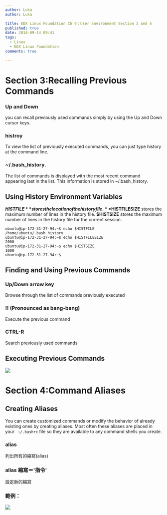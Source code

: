 ```yaml
---
author: Luka
author: Luka

title: EDX Linux Foundation Ch 9：User Environment Section 3 and 4
published: true
date: 2014-09-14 09:41
tags:
  - Linux
  - EDX Linux Foundation
comments: true

---
```

# Section 3:Recalling Previous Commands
### Up and Down
 you can recall previously used commands simply by using the Up and Down cursor keys.
### histroy
 To view the list of previously executed commands, you can just type history at the command line.
### ~/.bash_history.
The list of commands is displayed with the most recent command appearing last in the list. This information is stored in ~/.bash_history.

## Using History Environment Variables
**$HISTFILE** stores the location of the history file.
**$HISTFILESIZE** stores the maximum number of lines in the history file.
**$HISTSIZE** stores the maximum number of lines in the history file for the current session.
```
ubuntu@ip-172-31-27-94:~$ echo $HISTFILE
/home/ubuntu/.bash_history
ubuntu@ip-172-31-27-94:~$ echo $HISTFILESIZE
2000
ubuntu@ip-172-31-27-94:~$ echo $HISTSIZE
1000
ubuntu@ip-172-31-27-94:~$
```

## Finding and Using Previous Commands
### Up/Down arrow key
Browse through the list of commands previously executed
### !! (Pronounced as bang-bang)
Execute the previous command
### CTRL-R
Search previously used commands

## Executing Previous Commands
![](https://lh5.googleusercontent.com/-2D4GK51OD00/VB6ZUJyvS2I/AAAAAAAADAM/DpVtbXnDTBA/w1753-h628-no/Screen%2BShot%2B2014-09-21%2Bat%2B17.22.50.png)

# Section 4:Command Aliases
## Creating Aliases
You can create customized commands or modify the behavior of already existing ones by creating aliases. Most often these aliases are placed in your ``` ~/.bashrc```  file so they are available to any command shells you create.
### alias
列出所有的縮寫(alias)
### alias 縮寫＝'指令'
設定新的縮寫
### 範例：
![](https://lh3.googleusercontent.com/-QFhJn8bGUes/VB6cgWaY8bI/AAAAAAAADAY/5yPSqpMnpxA/w1695-h1185-no/Screen%2BShot%2B2014-09-21%2Bat%2B17.36.55.png)